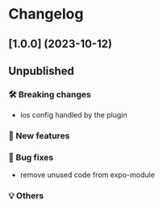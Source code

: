 # Changelog

## [1.0.0] (2023-10-12)

## Unpublished

### 🛠 Breaking changes
- ios config handled by the plugin 

### 🎉 New features

### 🐛 Bug fixes
- remove unused code from expo-module

### 💡 Others